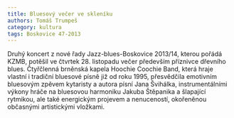 ```yaml
---
title: Bluesový večer ve skleníku
authors: Tomáš Trumpeš
category: kultura
tags: Boskovice 47-2013
---
```


Druhý koncert z nové řady Jazz-blues-Boskovice 2013/14, kterou pořádá KZMB, potěšil ve čtvrtek 28. listopadu večer především příznivce dřevního blues. Čtyřčlenná brněnská kapela Hoochie Coochie Band, která hraje vlastní i tradiční bluesové písně již od roku 1995, přesvědčila emotivním bluesovým zpěvem kytaristy a autora písní Jana Švihálka, instrumentálními výkony hráče na bluesovou harmoniku Jakuba Štěpanika a šlapající rytmikou, ale také energickým projevem a nenuceností, okořeněnou občasnými artistickými vložkami.